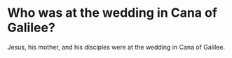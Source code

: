 # Who was at the wedding in Cana of Galilee?

Jesus, his mother, and his disciples were at the wedding in Cana of Galilee.

